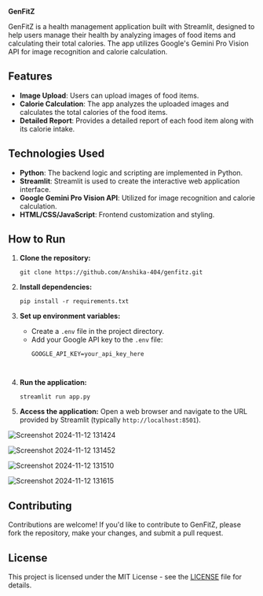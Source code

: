 **GenFitZ**

GenFitZ is a health management application built with Streamlit, designed to help users manage their health by analyzing images of food items and calculating their total calories. The app utilizes Google's Gemini Pro Vision API for image recognition and calorie calculation.

## **Features**

- **Image Upload**: Users can upload images of food items.
- **Calorie Calculation**: The app analyzes the uploaded images and calculates the total calories of the food items.
- **Detailed Report**: Provides a detailed report of each food item along with its calorie intake.

## **Technologies Used**

- **Python**: The backend logic and scripting are implemented in Python.
- **Streamlit**: Streamlit is used to create the interactive web application interface.
- **Google Gemini Pro Vision API**: Utilized for image recognition and calorie calculation.
- **HTML/CSS/JavaScript**: Frontend customization and styling.

## **How to Run**

1. **Clone the repository:**
   ```
   git clone https://github.com/Anshika-404/genfitz.git
   ```

2. **Install dependencies:**
   ```
   pip install -r requirements.txt
   ```

3. **Set up environment variables:**
   - Create a `.env` file in the project directory.
   - Add your Google API key to the `.env` file:
     ```
     GOOGLE_API_KEY=your_api_key_here
    


4. **Run the application:**
   ```
   streamlit run app.py
   ```

5. **Access the application:**
   Open a web browser and navigate to the URL provided by Streamlit (typically `http://localhost:8501`).



![Screenshot 2024-11-12 131424](https://github.com/user-attachments/assets/dabce494-f5be-40e2-8a4e-a6c6c9aba2be)

![Screenshot 2024-11-12 131452](https://github.com/user-attachments/assets/9ba91580-0bd0-4841-b2cd-2e9d0fa7f3a0)

![Screenshot 2024-11-12 131510](https://github.com/user-attachments/assets/3eefadc9-3aca-411a-80bc-6ba853d91d28)


![Screenshot 2024-11-12 131615](https://github.com/user-attachments/assets/d9757d73-a3d8-47bd-9841-689e0e35199b)


## **Contributing**

Contributions are welcome! If you'd like to contribute to GenFitZ, please fork the repository, make your changes, and submit a pull request.

## **License**

This project is licensed under the MIT License - see the [LICENSE](LICENSE) file for details.
